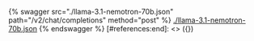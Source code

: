 [#references:start]: <> ({ "template": "openapi" })
{% swagger src="./llama-3.1-nemotron-70b.json" path="/v2/chat/completions" method="post" %}
[./llama-3.1-nemotron-70b.json](./llama-3.1-nemotron-70b.json)
{% endswagger %}
[#references:end]: <> ({})
